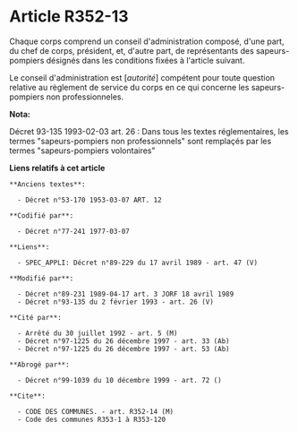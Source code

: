 # Article R352-13

Chaque corps comprend un conseil d'administration composé, d'une part, du chef de corps, président, et, d'autre part, de
représentants des sapeurs-pompiers désignés dans les conditions fixées à l'article suivant.

Le conseil d'administration est [*autorité*] compétent pour toute question relative au règlement de service du corps en ce
qui concerne les sapeurs-pompiers non professionneles.

**Nota:**

Décret 93-135 1993-02-03 art. 26 : Dans tous les textes réglementaires, les termes "sapeurs-pompiers non professionnels" sont
remplaçés par les termes "sapeurs-pompiers volontaires"

**Liens relatifs à cet article**

	**Anciens textes**:

	  - Décret n°53-170 1953-03-07 ART. 12

	**Codifié par**:

	  - Décret n°77-241 1977-03-07

	**Liens**:

	  - SPEC_APPLI: Décret n°89-229 du 17 avril 1989 - art. 47 (V)

	**Modifié par**:

	  - Décret n°89-231 1989-04-17 art. 3 JORF 18 avril 1989
	  - Décret n°93-135 du 2 février 1993 - art. 26 (V)

	**Cité par**:

	  - Arrêté du 30 juillet 1992 - art. 5 (M)
	  - Décret n°97-1225 du 26 décembre 1997 - art. 33 (Ab)
	  - Décret n°97-1225 du 26 décembre 1997 - art. 53 (Ab)

	**Abrogé par**:

	  - Décret n°99-1039 du 10 décembre 1999 - art. 72 ()

	**Cite**:

	  - CODE DES COMMUNES. - art. R352-14 (M)
	  - Code des communes R353-1 à R353-120
